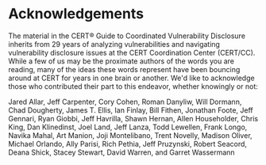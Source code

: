 # Acknowledgements

The material in the CERT® Guide to Coordinated Vulnerability Disclosure
inherits from 29 years of analyzing vulnerabilities and navigating
vulnerability disclosure issues at the CERT Coordination Center
(CERT/CC). While a few of us may be the proximate authors of the words
you are reading, many of the ideas these words represent have been
bouncing around at CERT for years in one brain or another. We'd like to
acknowledge those who contributed their part to this endeavor, whether
knowingly or not:

Jared Allar, Jeff Carpenter, Cory Cohen, Roman Danyliw, Will Dormann,
Chad Dougherty, James T. Ellis, Ian Finlay, Bill Fithen, Jonathan Foote,
Jeff Gennari, Ryan Giobbi, Jeff Havrilla, Shawn Hernan, Allen
Householder, Chris King, Dan Klinedinst, Joel Land, Jeff Lanza, Todd
Lewellen, Frank Longo, Navika Mahal, Art Manion, Joji Montelibano, Trent
Novelly, Madison Oliver, Michael Orlando, Ally Parisi, Rich Pethia, Jeff
Pruzynski, Robert Seacord, Deana Shick, Stacey Stewart, David Warren,
and Garret Wassermann
